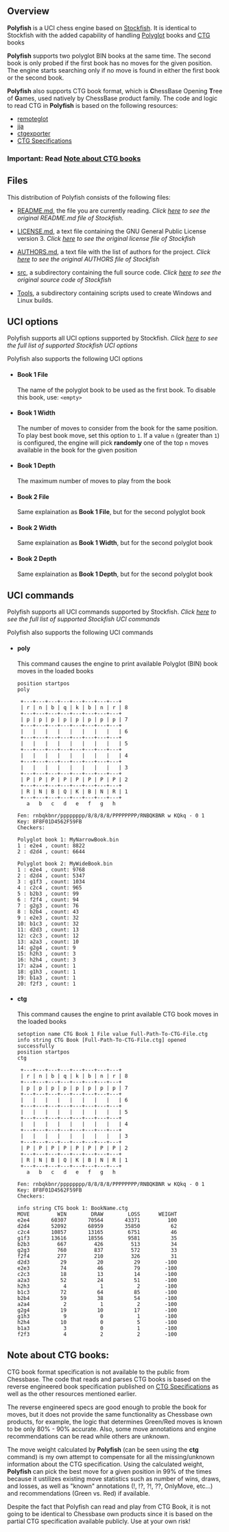

## Overview
**Polyfish** is a UCI chess engine based on [Stockfish](https://github.com/official-stockfish). It is identical to Stockfish with the added capability of handling [Polyglot](https://web.archive.org/web/20191216195456/http://hardy.uhasselt.be/Toga/book_format.html) books and [CTG](https://www.chessprogramming.org/CTG) books

**Polyfish** supports two polyglot BIN books at the same time. The second book is only probed if the first book has no moves for the given position. The engine starts searching only if no move is found in either the first book or the second book.

**Polyfish** also supports CTG book format, which is **C**hessBase Opening **T**ree of **G**ames, used natively by ChessBase product family. The code and logic to read CTG in **Polyfish** is based on the following resources:
* [remoteglot](https://github.com/madnight/remoteglot)
* [jja](https://git.sr.ht/~alip/jja)
* [ctgexporter](https://github.com/sshivaji/ctgexporter)
* [CTG Specifications](https://web.archive.org/web/20210129162445/https://rybkaforum.net/cgi-bin/rybkaforum/topic_show.pl?tid=2319)

### Important: Read [Note about CTG books](https://github.com/khalid-a-omar/Polyfish#note-about-ctg-books)

## Files

This distribution of Polyfish consists of the following files:

  * [README.md](https://github.com/khalid-a-omar/Polyfish/blob/main/README.md), the file you are currently reading. *Click [here](https://github.com/official-stockfish/Stockfish/blob/master/README.md) to see the original README.md file of Stockfish.*

  * [LICENSE.md](https://github.com/khalid-a-omar/Polyfish/blob/main/LICENSE.md), a text file containing the GNU General Public License version 3. *Click [here](https://github.com/official-stockfish/Stockfish/blob/master/Copying.txt) to see the original license file of Stockfish*

  * [AUTHORS.md](https://github.com/khalid-a-omar/Polyfish/blob/main/AUTHORS.md), a text file with the list of authors for the project. *Click [here](https://github.com/official-stockfish/Stockfish/blob/master/AUTHORS) to see the original AUTHORS file of Stockfish*

  * [src](https://github.com/khalid-a-omar/Polyfish/blob/main/src), a subdirectory containing the full source code. *Click [here](https://github.com/official-stockfish/Stockfish/tree/master/src) to see the original source code of Stockfish*

  * [Tools](https://github.com/khalid-a-omar/Polyfish/blob/main/Tools), a subdirectory containing scripts used to create Windows and Linux builds.

## UCI options

Polyfish supports all UCI options supported by Stockfish. *Click [here](https://github.com/official-stockfish/Stockfish/blob/master/README.md#the-uci-protocol-and-available-options) to see the full list of supported Stockfish UCI options*

Polyfish also supports the following UCI options
 * #### Book 1 File
    The name of the polyglot book to be used as the first book. To disable this book, use: ```<empty>```

  * #### Book 1 Width
    The number of moves to consider from the book for the same position. To play best book move, set this option to ```1```. If a value ```n``` (greater than ```1```) is configured, the engine will pick **randomly** one of the top ```n``` moves available in the book for the given position

  * #### Book 1 Depth
    The maximum number of moves to play from the book
    
 * #### Book 2 File
    Same explaination as **Book 1 File**, but for the second polyglot book

  * #### Book 2 Width
    Same explaination as **Book 1 Width**, but for the second polyglot book

  * #### Book 2 Depth
    Same explaination as **Book 1 Depth**, but for the second polyglot book

## UCI commands
Polyfish supports all UCI commands supported by Stockfish. *Click [here](https://github.com/official-stockfish/Stockfish/blob/master/README.md#the-uci-protocol-and-available-options) to see the full list of supported Stockfish UCI commands*

Polyfish also supports the following UCI commands

  * #### poly
    This command causes the engine to print available Polyglot (BIN) book moves in the loaded books
	```
	position startpos
	poly

	 +---+---+---+---+---+---+---+---+
	 | r | n | b | q | k | b | n | r | 8
	 +---+---+---+---+---+---+---+---+
	 | p | p | p | p | p | p | p | p | 7
	 +---+---+---+---+---+---+---+---+
	 |   |   |   |   |   |   |   |   | 6
	 +---+---+---+---+---+---+---+---+
	 |   |   |   |   |   |   |   |   | 5
	 +---+---+---+---+---+---+---+---+
	 |   |   |   |   |   |   |   |   | 4
	 +---+---+---+---+---+---+---+---+
	 |   |   |   |   |   |   |   |   | 3
	 +---+---+---+---+---+---+---+---+
	 | P | P | P | P | P | P | P | P | 2
	 +---+---+---+---+---+---+---+---+
	 | R | N | B | Q | K | B | N | R | 1
	 +---+---+---+---+---+---+---+---+
	   a   b   c   d   e   f   g   h

	Fen: rnbqkbnr/pppppppp/8/8/8/8/PPPPPPPP/RNBQKBNR w KQkq - 0 1
	Key: 8F8F01D4562F59FB
	Checkers:

	Polyglot book 1: MyNarrowBook.bin
	1 : e2e4 , count: 8822
	2 : d2d4 , count: 6644

	Polyglot book 2: MyWideBook.bin
	1 : e2e4 , count: 9768
	2 : d2d4 , count: 5347
	3 : g1f3 , count: 1034
	4 : c2c4 , count: 965
	5 : b2b3 , count: 99
	6 : f2f4 , count: 94
	7 : g2g3 , count: 76
	8 : b2b4 , count: 43
	9 : e2e3 , count: 32
	10: b1c3 , count: 32
	11: d2d3 , count: 13
	12: c2c3 , count: 12
	13: a2a3 , count: 10
	14: g2g4 , count: 9
	15: h2h3 , count: 3
	16: h2h4 , count: 3
	17: a2a4 , count: 1
	18: g1h3 , count: 1
	19: b1a3 , count: 1
	20: f2f3 , count: 1
	```
* #### ctg
    This command causes the engine to print available CTG book moves in the loaded books
	```
	setoption name CTG Book 1 File value Full-Path-To-CTG-File.ctg
	info string CTG Book [Full-Path-To-CTG-File.ctg] opened successfully
	position startpos
	ctg

	 +---+---+---+---+---+---+---+---+
	 | r | n | b | q | k | b | n | r | 8
	 +---+---+---+---+---+---+---+---+
	 | p | p | p | p | p | p | p | p | 7
	 +---+---+---+---+---+---+---+---+
	 |   |   |   |   |   |   |   |   | 6
	 +---+---+---+---+---+---+---+---+
	 |   |   |   |   |   |   |   |   | 5
	 +---+---+---+---+---+---+---+---+
	 |   |   |   |   |   |   |   |   | 4
	 +---+---+---+---+---+---+---+---+
	 |   |   |   |   |   |   |   |   | 3
	 +---+---+---+---+---+---+---+---+
	 | P | P | P | P | P | P | P | P | 2
	 +---+---+---+---+---+---+---+---+
	 | R | N | B | Q | K | B | N | R | 1
	 +---+---+---+---+---+---+---+---+
	   a   b   c   d   e   f   g   h

	Fen: rnbqkbnr/pppppppp/8/8/8/8/PPPPPPPP/RNBQKBNR w KQkq - 0 1
	Key: 8F8F01D4562F59FB
	Checkers:

	info string CTG book 1: BookName.ctg
	MOVE         WIN        DRAW        LOSS      WEIGHT
	e2e4       60307       70564       43371         100
	d2d4       52092       68959       35850          62
	c2c4       10857       13165        6751          46
	g1f3       13616       18556        9581          35
	b2b3         667         426         513          34
	g2g3         760         837         572          33
	f2f4         277         210         326          31
	d2d3          29          20          29        -100
	e2e3          74          46          79        -100
	c2c3          18          13          14        -100
	a2a3          52          24          51        -100
	h2h3           4           1           2        -100
	b1c3          72          64          85        -100
	b2b4          59          38          54        -100
	a2a4           2           1           2        -100
	g2g4          19          10          17        -100
	g1h3           9           0           1        -100
	h2h4          10           0           5        -100
	b1a3           3           0           1        -100
	f2f3           4           2           2        -100
	```
## Note about CTG books:
CTG book format specification is not available to the public from Chessbase. The code that reads and parses CTG books is based on the reverse engineered book specification published on [CTG Specifications](https://web.archive.org/web/20210129162445/https://rybkaforum.net/cgi-bin/rybkaforum/topic_show.pl?tid=2319) as well as the other resources mentioned earlier.

The reverse engineered specs are good enough to proble the book for moves, but it does not provide the same functionality as Chessbase own products, for example, the logic that determines Green/Red moves is known to be only 80% - 90% accurate. Also, some move annotations and engine recommendations can be read while others are unknown.

The move weight calculated by **Polyfish** (can be seen using the **ctg** command) is my own attempt to compensate for all the missing/unknown information about the CTG specification. Using the calculated weight, **Polyfish** can pick the best move for a given position in 99% of the times because it ustilizes existing move statistics such as number of wins, draws, and losses, as well as "known" annotations (!, !?, ?!, ??, OnlyMove, etc...) and recommendations (Green vs. Red) if available.

Despite the fact that Polyfish can read and play from CTG Book, it is not going to be identical to Chessbase own products since it is based on the partial CTG specification available publicly. Use at your own risk!
